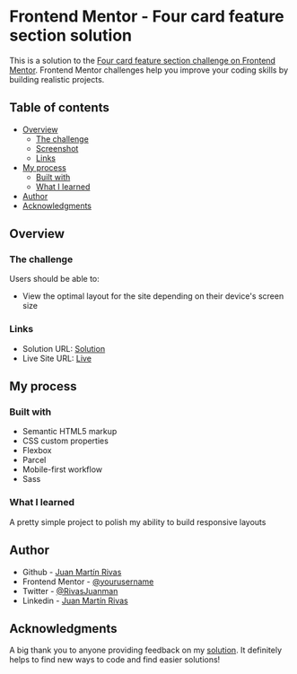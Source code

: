 # Frontend Mentor - Four card feature section solution

This is a solution to the [Four card feature section challenge on Frontend Mentor](https://www.frontendmentor.io/challenges/four-card-feature-section-weK1eFYK). Frontend Mentor challenges help you improve your coding skills by building realistic projects.

## Table of contents

- [Overview](#overview)
  - [The challenge](#the-challenge)
  - [Screenshot](#screenshot)
  - [Links](#links)
- [My process](#my-process)
  - [Built with](#built-with)
  - [What I learned](#what-i-learned)
- [Author](#author)
- [Acknowledgments](#acknowledgments)

## Overview

### The challenge

Users should be able to:

- View the optimal layout for the site depending on their device's screen size

### Links

- Solution URL: [Solution](https://www.frontendmentor.io/solutions/four-card-feature-section-i58d4iaikl)
- Live Site URL: [Live](https://juanmartinrivas.github.io/four-card-feature-section-master/)

## My process

### Built with

- Semantic HTML5 markup
- CSS custom properties
- Flexbox
- Parcel
- Mobile-first workflow
- Sass

### What I learned

A pretty simple project to polish my ability to build responsive layouts

## Author

- Github - [Juan Martín Rivas](https://github.com/JuanMartinRivas)
- Frontend Mentor - [@yourusername](https://www.frontendmentor.io/profile/JuanMartinRivas)
- Twitter - [@RivasJuanman](https://twitter.com/RivasJuanman)
- Linkedin - [Juan Martín Rivas](https://www.linkedin.com/in/juan-mart%C3%ADn-rivas-b3253a1a8/?locale=en_US)

## Acknowledgments

A big thank you to anyone providing feedback on my [solution](https://www.frontendmentor.io/solutions/four-card-feature-section-i58d4iaikl). It definitely helps to find new ways to code and find easier solutions!
